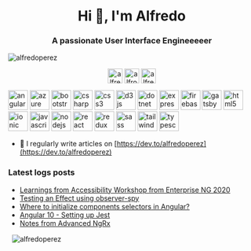 <h1 align="center">Hi 👋, I'm Alfredo</h1>
<h3 align="center">A passionate User Interface Engineeeeer</h3>

<p align="left"> <img src="https://komarev.com/ghpvc/?username=alfredoperez" alt="alfredoperez" /> </p>


<p align="center">
 <a href="https://dev.to/alfredoperez" target="blank"><img align="center" src="https://cdn.jsdelivr.net/npm/simple-icons@3.0.1/icons/dev-dot-to.svg" alt="alfredoperez" height="30" width="30" /></a>
 <a href="https://twitter.com/alfrodo_perez" target="blank"><img align="center" src="https://cdn.jsdelivr.net/npm/simple-icons@3.0.1/icons/twitter.svg" alt="alfrodo_perez" height="30" width="30" /></a>
 <a href="https://linkedin.com/in/alfredo-perez" target="blank"><img align="center" src="https://cdn.jsdelivr.net/npm/simple-icons@3.0.1/icons/linkedin.svg" alt="alfredo-perez" height="30" width="30" /></a>
</p>

<p align="left">
 <img src="https://devicons.github.io/devicon/devicon.git/icons/angularjs/angularjs-original.svg" alt="angularjs" width="40" height="40"/>
 <img src="https://www.vectorlogo.zone/logos/microsoft_azure/microsoft_azure-icon.svg" alt="azure" width="40" height="40"/>
 <img src="https://devicons.github.io/devicon/devicon.git/icons/bootstrap/bootstrap-plain.svg" alt="bootstrap" width="40" height="40"/> 
 <img src="https://devicons.github.io/devicon/devicon.git/icons/csharp/csharp-original.svg" alt="csharp" width="40" height="40"/> 
 <img src="https://devicons.github.io/devicon/devicon.git/icons/css3/css3-original-wordmark.svg" alt="css3" width="40" height="40"/> 
 <img src="https://devicons.github.io/devicon/devicon.git/icons/d3js/d3js-original.svg" alt="d3js" width="40" height="40"/>
 <img src="https://devicons.github.io/devicon/devicon.git/icons/dot-net/dot-net-original-wordmark.svg" alt="dotnet" width="40" height="40"/>
 <img src="https://devicons.github.io/devicon/devicon.git/icons/express/express-original-wordmark.svg" alt="express" width="40" height="40"/>
 <img src="https://www.vectorlogo.zone/logos/firebase/firebase-icon.svg" alt="firebase" width="40" height="40"/>
 <img src="https://www.vectorlogo.zone/logos/gatsbyjs/gatsbyjs-icon.svg" alt="gatsby" width="40" height="40"/> 
 <img src="https://devicons.github.io/devicon/devicon.git/icons/html5/html5-original-wordmark.svg" alt="html5" width="40" height="40"/>
 <img src="https://upload.wikimedia.org/wikipedia/commons/d/d1/Ionic_Logo.svg" alt="ionic" width="40" height="40"/>
 <img src="https://devicons.github.io/devicon/devicon.git/icons/javascript/javascript-original.svg" alt="javascript" width="40" height="40"/>
 <img src="https://devicons.github.io/devicon/devicon.git/icons/nodejs/nodejs-original-wordmark.svg" alt="nodejs" width="40" height="40"/>
 <img src="https://devicons.github.io/devicon/devicon.git/icons/react/react-original-wordmark.svg" alt="react" width="40" height="40"/>
 <img src="https://devicons.github.io/devicon/devicon.git/icons/redux/redux-original.svg" alt="redux" width="40" height="40"/>
 <img src="https://devicons.github.io/devicon/devicon.git/icons/sass/sass-original.svg" alt="sass" width="40" height="40"/> 
 <img src="https://www.vectorlogo.zone/logos/tailwindcss/tailwindcss-icon.svg" alt="tailwind" width="40" height="40"/> 
 <img src="https://devicons.github.io/devicon/devicon.git/icons/typescript/typescript-original.svg" alt="typescript" width="40" height="40"/>
</p>


- 📝 I regularly write articles on [https://dev.to/alfredoperez](https://dev.to/alfredoperez)

### Latest logs posts
<!-- BLOG-POST-LIST:START -->
- [Learnings from Accessibility Workshop from Enterprise NG 2020](https://dev.to/alfredoperez/learnings-from-accessibility-workshop-from-enterprise-ng-2020-2k57)
- [Testing an Effect using observer-spy](https://dev.to/alfredoperez/testing-an-effect-using-observer-spy-4anj)
- [Where to initialize components selectors in Angular?](https://dev.to/alfredoperez/where-to-initialize-components-selectors-in-angular-a0g)
- [Angular 10 - Setting up Jest](https://dev.to/alfredoperez/angular-10-setting-up-jest-2m0l)
- [Notes from Advanced NgRx](https://dev.to/alfredoperez/notes-from-advanced-ngrx-43c4)
<!-- BLOG-POST-LIST:END -->

<p>&nbsp;
<img align="center" src="https://github-readme-stats.vercel.app/api?username=alfredoperez&theme=shades-of-purple&show_icons=true" alt="alfredoperez" />
</p>
